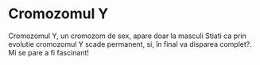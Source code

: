 # Cromozomul Y

Cromozomul Y, un cromozom de sex, apare doar la masculi Stiati ca prin evolutie
cromozomul Y scade permanent, si, în final va disparea complet?. Mi se pare a fi
fascinant!
